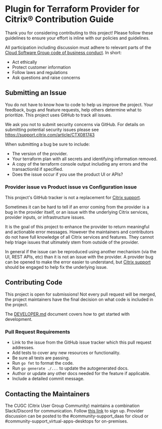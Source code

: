 # Plugin for Terraform Provider for Citrix® Contribution Guide

Thank you for considering contributing to this project! Please follow these guidelines to ensure your effort is inline with our policies and guidelines.

All participation including discussion must adhere to relevant parts of the [Cloud Software Group code of business conduct](https://www.cloud.com/legal/governance). In short:
* Act ethically
* Protect customer information
* Follow laws and regulations
* Ask questions and raise concerns

## Submitting an Issue
You do not have to know how to code to help us improve the project. Your feedback, bugs and feature requests, help others determine what to prioritize. This project uses GitHub to track all issues. 

We ask you not to submit security concerns via GitHub. For details on submitting potential security issues please see https://support.citrix.com/article/CTX081743

When submitting a bug be sure to include:
* The version of the provider.
* Your terraform plan with all secrets and identifying information removed.
* A copy of the terraform console output including any errors and the transactionId if specified.
* Does the issue occur if you use the product UI or APIs?

### Provider issue vs Product issue vs Configuration issue
This project's GitHub tracker is not a replacement for [Citrix support](https://www.citrix.com/support/).

Sometimes it can be hard to tell if an error coming from the provider is a bug in the provider itself, or an issue with the underlying Citrix services, provider inputs, or infrastructure issues.

It is the goal of this project to enhance the provider to return meaningful and actionable error messages. However the maintainers and contributors do not have full knowledge of all Citrix services and features. They cannot help triage issues that ultimately stem from outside of the provider.

In general if the issue can be reproduced using another mechanism (via the UI, REST APIs, etc) than it is not an issue with the provider. A provider bug can be opened to make the error easier to understand, but [Citrix support](https://www.citrix.com/support/) should be engaged to help fix the underlying issue.

## Contributing Code
This project is open for submissions! Not every pull request will be merged, the project maintainers have the final decision on what code is included in the project.

The [DEVELOPER.md](./DEVELOPER.md) document covers how to get started with development.

### Pull Request Requirements
* Link to the issue from the GitHub issue tracker which this pull request addresses.
* Add tests to cover any new resources or functionality.
* Be sure all tests are passing.
* Run `go fmt` to format the code.
* Run `go generate ./...` to update the autogenerated docs.
* Author or update any other docs needed for the feature if applicable.
* Include a detailed commit message.

## Contacting the Maintainers
The CUGC (Citrix User Group Community) maintains a combination Slack/Discord for communication. Follow [this link](https://mycugc.org/resources/slack-discord/) to sign up. Provider discussion can be posted to the #community-support_daas for cloud or #community-support_virtual-apps-desktops for on-premises.